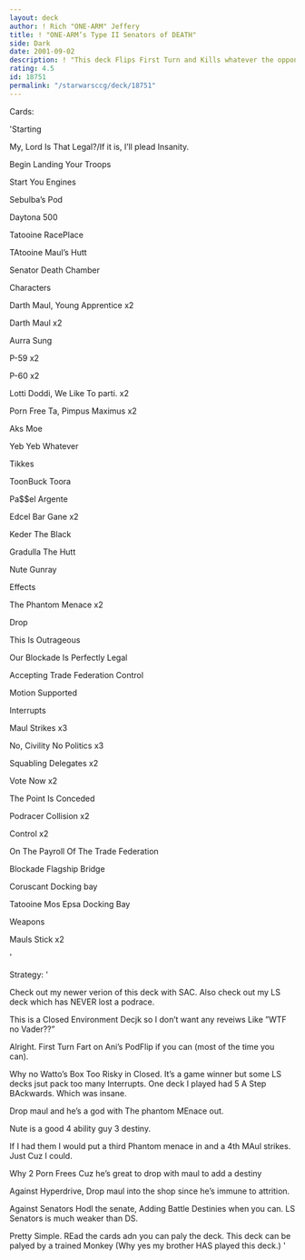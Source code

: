```yaml
---
layout: deck
author: ! Rich "ONE-ARM" Jeffery
title: ! "ONE-ARM’s Type II Senators of DEATH"
side: Dark
date: 2001-09-02
description: ! "This deck Flips First Turn and Kills whatever the opponent drops down."
rating: 4.5
id: 18751
permalink: "/starwarsccg/deck/18751"
---
```

Cards: 

'Starting

My, Lord Is That Legal?/If it is, I’ll plead Insanity.

Begin Landing Your Troops

Start You Engines

Sebulba’s Pod

Daytona 500

Tatooine RacePlace

TAtooine Maul’s Hutt

Senator Death Chamber


Characters

Darth Maul, Young Apprentice x2

Darth Maul x2

Aurra Sung

P-59 x2

P-60 x2

Lotti Doddi, We Like To parti. x2

Porn Free Ta, Pimpus Maximus x2

Aks Moe

Yeb Yeb Whatever

Tikkes

ToonBuck Toora

Pa$$el Argente

Edcel Bar Gane x2

Keder The Black

Gradulla The Hutt

Nute Gunray


Effects

The Phantom Menace x2

Drop

This Is Outrageous

Our Blockade Is Perfectly Legal

Accepting Trade Federation Control

Motion Supported


Interrupts

Maul Strikes x3

No, Civility No Politics x3

Squabling Delegates x2

Vote Now x2

The Point Is Conceded

Podracer Collision x2

Control x2

On The Payroll Of The Trade Federation

Blockade Flagship Bridge

Coruscant Docking bay

Tatooine Mos Epsa Docking Bay


Weapons

Mauls Stick x2

'

Strategy: '

Check out my newer verion of this deck with SAC. Also check out my LS deck which has NEVER lost a podrace.


This is a Closed Environment Decjk so I don’t want any reveiws Like ”WTF no Vader??”


Alright. First Turn Fart on Ani’s PodFlip if you can (most of the time you can). 


Why no Watto’s Box Too Risky in Closed. It’s a game winner but some LS decks jsut pack too many Interrupts. One deck I played had 5 A Step BAckwards. Which was insane.


Drop maul and he’s a god with The phantom MEnace out. 


Nute is a good 4 ability guy 3 destiny.

If I had them I would put a third Phantom menace in and a 4th MAul strikes. Just Cuz I could.


Why 2 Porn Frees Cuz he’s great to drop with maul to add a destiny


Against Hyperdrive, Drop maul into the shop since he’s immune to attrition.


Against Senators Hodl the senate, Adding Battle Destinies when you can. LS Senators is much weaker than DS.


Pretty Simple. REad the cards adn you can paly the deck. This deck can be palyed by a trained Monkey (Why yes my brother HAS played this deck.)  '
